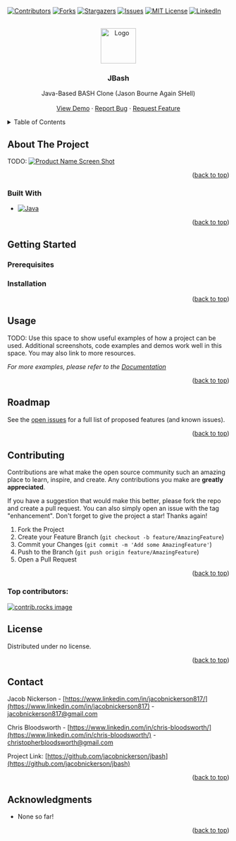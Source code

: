 <!-- PROJECT SHIELDS -->
<!--
*** I'm using markdown "reference style" links for readability.
*** Reference links are enclosed in brackets [ ] instead of parentheses ( ).
*** See the bottom of this document for the declaration of the reference variables
*** for contributors-url, forks-url, etc. This is an optional, concise syntax you may use.
*** https://www.markdownguide.org/basic-syntax/#reference-style-links
-->
[![Contributors][contributors-shield]][contributors-url]
[![Forks][forks-shield]][forks-url]
[![Stargazers][stars-shield]][stars-url]
[![Issues][issues-shield]][issues-url]
[![MIT License][license-shield]][license-url]
[![LinkedIn][linkedin-shield]][linkedin-url]



<!-- PROJECT LOGO -->
<br />
<div align="center">
  <a href="https://github.com/jacobnickerson/jbash">
    <img src="images/logo.png" alt="Logo" width="80" height="80">
  </a>

<h3 align="center">JBash</h3>

  <p align="center">
    Java-Based BASH Clone (Jason Bourne Again SHell)
    <br />
    <br />
    <a href="https://github.com/jacobnickerson/jbash">View Demo</a>
    ·
    <a href="https://github.com/jacobnickerson/jbash/issues/new?labels=bug&template=bug-report---.md">Report Bug</a>
    ·
    <a href="https://github.com/jacobnickerson/jbash/issues/new?labels=enhancement&template=feature-request---.md">Request Feature</a>
  </p>
</div>



<!-- TABLE OF CONTENTS -->
<details>
  <summary>Table of Contents</summary>
  <ol>
    <li>
      <a href="#about-the-project">About The Project</a>
      <ul>
        <li><a href="#built-with">Built With</a></li>
      </ul>
    </li>
    <li>
      <a href="#getting-started">Getting Started</a>
      <ul>
        <li><a href="#prerequisites">Prerequisites</a></li>
        <li><a href="#installation">Installation</a></li>
      </ul>
    </li>
    <li><a href="#usage">Usage</a></li>
    <li><a href="#roadmap">Roadmap</a></li>
    <li><a href="#contributing">Contributing</a></li>
    <li><a href="#license">License</a></li>
    <li><a href="#contact">Contact</a></li>
    <li><a href="#acknowledgments">Acknowledgments</a></li>
  </ol>
</details>



<!-- ABOUT THE PROJECT -->
## About The Project

TODO:
[![Product Name Screen Shot][product-screenshot]](https://example.com)



<p align="right">(<a href="#readme-top">back to top</a>)</p>



### Built With

* [![Java][Java.com]][Java-url]

<p align="right">(<a href="#readme-top">back to top</a>)</p>



<!-- GETTING STARTED -->
## Getting Started


### Prerequisites


### Installation


<p align="right">(<a href="#readme-top">back to top</a>)</p>



<!-- USAGE EXAMPLES -->
## Usage

TODO: Use this space to show useful examples of how a project can be used. Additional screenshots, code examples and demos work well in this space. You may also link to more resources.

_For more examples, please refer to the [Documentation](https://example.com)_

<p align="right">(<a href="#readme-top">back to top</a>)</p>



<!-- ROADMAP -->
## Roadmap



See the [open issues](https://github.com/jacobnickerson/jbash/issues) for a full list of proposed features (and known issues).

<p align="right">(<a href="#readme-top">back to top</a>)</p>



<!-- CONTRIBUTING -->
## Contributing

Contributions are what make the open source community such an amazing place to learn, inspire, and create. Any contributions you make are **greatly appreciated**.

If you have a suggestion that would make this better, please fork the repo and create a pull request. You can also simply open an issue with the tag "enhancement".
Don't forget to give the project a star! Thanks again!

1. Fork the Project
2. Create your Feature Branch (`git checkout -b feature/AmazingFeature`)
3. Commit your Changes (`git commit -m 'Add some AmazingFeature'`)
4. Push to the Branch (`git push origin feature/AmazingFeature`)
5. Open a Pull Request

<p align="right">(<a href="#readme-top">back to top</a>)</p>

### Top contributors:

<a href="https://github.com/jacobnickerson/jbash/graphs/contributors">
  <img src="https://contrib.rocks/image?repo=jacobnickerson/jbash" alt="contrib.rocks image" />
</a>



<!-- LICENSE -->
## License

Distributed under no license.

<p align="right">(<a href="#readme-top">back to top</a>)</p>



<!-- CONTACT -->
## Contact

Jacob Nickerson - [https://www.linkedin.com/in/jacobnickerson817/](https://www.linkedin.com/in/jacobnickerson817) - jacobnickerson817@gmail.com

Chris Bloodsworth - [https://www.linkedin.com/in/chris-bloodsworth/](https://www.linkedin.com/in/chris-bloodsworth/) - christopherbloodsworth@gmail.com

Project Link: [https://github.com/jacobnickerson/jbash](https://github.com/jacobnickerson/jbash)

<p align="right">(<a href="#readme-top">back to top</a>)</p>



<!-- ACKNOWLEDGMENTS -->
## Acknowledgments

* None so far!

<p align="right">(<a href="#readme-top">back to top</a>)</p>



<!-- MARKDOWN LINKS & IMAGES -->
<!-- https://www.markdownguide.org/basic-syntax/#reference-style-links -->
[contributors-shield]: https://img.shields.io/github/contributors/jacobnickerson/jbash.svg?style=for-the-badge
[contributors-url]: https://github.com/jacobnickerson/jbash/graphs/contributors
[forks-shield]: https://img.shields.io/github/forks/jacobnickerson/jbash.svg?style=for-the-badge
[forks-url]: https://github.com/jacobnickerson/jbash/network/members
[stars-shield]: https://img.shields.io/github/stars/jacobnickerson/jbash.svg?style=for-the-badge
[stars-url]: https://github.com/jacobnickerson/jbash/stargazers
[issues-shield]: https://img.shields.io/github/issues/jacobnickerson/jbash.svg?style=for-the-badge
[issues-url]: https://github.com/jacobnickerson/jbash/issues
[license-shield]: https://img.shields.io/github/license/jacobnickerson/jbash.svg?style=for-the-badge
[license-url]: https://github.com/jacobnickerson/jbash/blob/master/LICENSE.txt
[linkedin-shield]: https://img.shields.io/badge/-LinkedIn-black.svg?style=for-the-badge&logo=linkedin&colorB=555
[linkedin-url]: https://linktr.ee/javabash
[product-screenshot]: images/screenshot.png
[Java.com]: https://img.shields.io/badge/Java-ED8B00?style=for-the-badge&logo=openjdk&logoColor=white
[Java-url]:  https:://www.java.com/
